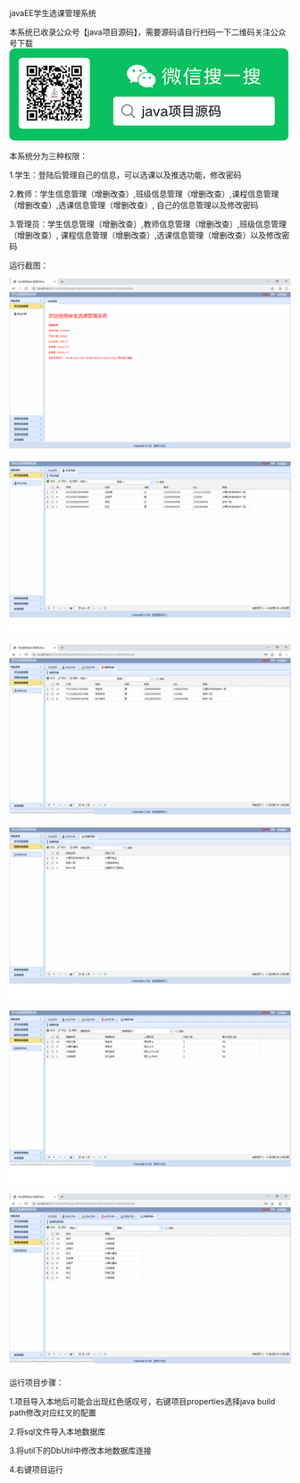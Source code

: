javaEE学生选课管理系统

本系统已收录公众号【java项目源码】，需要源码请自行扫码一下二维码关注公众号下载
![公众号二维码](./运行截图/wechat.png)

本系统分为三种权限：

1.学生：登陆后管理自己的信息，可以选课以及推选功能，修改密码

2.教师：学生信息管理（增删改查）,班级信息管理（增删改查）,课程信息管理（增删改查）,选课信息管理（增删改查）,
自己的信息管理以及修改密码

3.管理员：学生信息管理（增删改查）,教师信息管理（增删改查）,班级信息管理（增删改查）,
课程信息管理（增删改查）,选课信息管理（增删改查）以及修改密码

运行截图：

![主页](./运行截图/管理员/主页.png)

![学生管理](./运行截图/管理员/学生管理.png)

![教师管理](./运行截图/管理员/教师管理.png)

![班级管理](./运行截图/管理员/班级管理.png)

![课程管理](./运行截图/管理员/课程管理.png)

![选课信息管理](./运行截图/管理员/选课信息管理.png)


运行项目步骤：

1.项目导入本地后可能会出现红色感叹号，右键项目properties选择java build path修改对应红叉的配置

2.将sql文件导入本地数据库

3.将util下的DbUtil中修改本地数据库连接

4.右键项目运行
